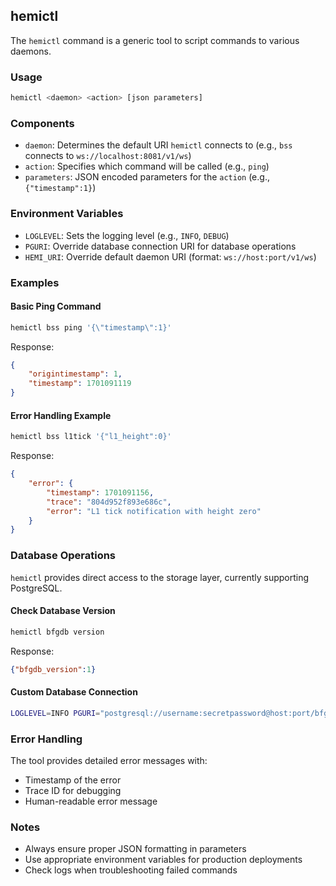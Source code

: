 ## hemictl

The `hemictl` command is a generic tool to script commands to various daemons.

### Usage
```bash
hemictl <daemon> <action> [json parameters]
```

### Components

- `daemon`: Determines the default URI `hemictl` connects to (e.g., `bss` connects to `ws://localhost:8081/v1/ws`)
- `action`: Specifies which command will be called (e.g., `ping`)
- `parameters`: JSON encoded parameters for the `action` (e.g., `{"timestamp":1}`)

### Environment Variables

- `LOGLEVEL`: Sets the logging level (e.g., `INFO`, `DEBUG`)
- `PGURI`: Override database connection URI for database operations
- `HEMI_URI`: Override default daemon URI (format: `ws://host:port/v1/ws`)

### Examples

#### Basic Ping Command
```bash
hemictl bss ping '{\"timestamp\":1}'
```

Response:
```json
{
    "origintimestamp": 1,
    "timestamp": 1701091119
}
```

#### Error Handling Example
```bash
hemictl bss l1tick '{"l1_height":0}'
```

Response:
```json
{
    "error": {
        "timestamp": 1701091156,
        "trace": "804d952f893e686c",
        "error": "L1 tick notification with height zero"
    }
}
```

### Database Operations

`hemictl` provides direct access to the storage layer, currently supporting PostgreSQL.

#### Check Database Version
```bash
hemictl bfgdb version
```

Response:
```json
{"bfgdb_version":1}
```

#### Custom Database Connection
```bash
LOGLEVEL=INFO PGURI="postgresql://username:secretpassword@host:port/bfgdb" version
```

### Error Handling

The tool provides detailed error messages with:
- Timestamp of the error
- Trace ID for debugging
- Human-readable error message

### Notes
- Always ensure proper JSON formatting in parameters
- Use appropriate environment variables for production deployments
- Check logs when troubleshooting failed commands
